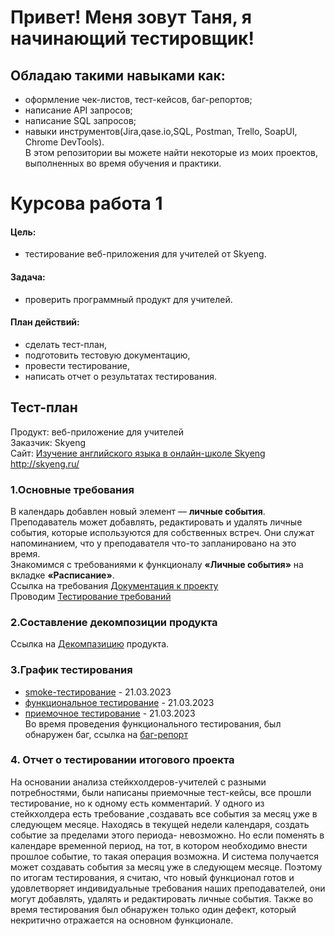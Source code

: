 # Привет! Меня зовут Таня, я начинающий тестировщик!
## Обладаю такими навыками как:
* оформление чек-листов, тест-кейсов, баг-репортов;
* написание API запросов;
* написание SQL запросов;
* навыки инструментов(Jira,qase.io,SQL, Postman, Trello, SoapUI, Chrome DevTools).\
В этом репозитории вы можете найти некоторые из моих проектов, выполненных во время обучения и практики.
# Курсова работа 1
#### Цель:
* тестирование веб-приложения для учителей от Skyeng.
#### Задача:
* проверить программный продукт для учителей.
#### План действий:
* сделать тест-план,
* подготовить тестовую документацию,
*  провести тестирование,
*  написать отчет о результатах тестирования.
 ## Тест-план
Продукт: веб-приложение для учителей\
Заказчик: Skyeng\
Сайт: [Изучение английского языка в онлайн-школе Skyeng ](http://skyeng.ru/)http://skyeng.ru/
### 1.Основные требования
В календарь добавлен новый элемент — **личные события**.
Преподаватель может добавлять, редактировать и удалять личные события, которые используются для собственных встреч. Они служат напоминанием, что у преподавателя что-то запланировано на это время.\
Знакомимся с требованиями к функционалу **«Личные события»** на вкладке **«Расписание»**.\
Ссылка на требования [Документация к проекту](https://github.com/TanyaAnissimova/Projects/blob/fed421125aea4c1d16d42845fc5fd12484dc445d/%D0%9A%D1%83%D1%80%D1%81%D0%BE%D0%B2%D0%B0%D1%8F%20%D1%80%D0%B0%D0%B1%D0%BE%D1%82%D0%B0%201/%D0%94%D0%BE%D0%BA%D1%83%D0%BC%D0%B5%D0%BD%D1%82%D0%B0%D1%86%D0%B8%D1%8F%20%D0%BA%20%D0%BF%D1%80%D0%BE%D0%B5%D0%BA%D1%82%D1%83/%D0%94%D0%BE%D0%BA%D1%83%D0%BC%D0%B5%D0%BD%D1%82%D0%B0%D1%86%D0%B8%D1%8F%20%D0%BA%20%D0%BF%D1%80%D0%BE%D0%B5%D0%BA%D1%82%D1%83.docx)\
Проводим [Тестирование требований](https://github.com/TanyaAnissimova/Projects/tree/5237ec8b338be28fdc035fd83b60ee4551975d72/%D0%9A%D1%83%D1%80%D1%81%D0%BE%D0%B2%D0%B0%D1%8F%20%D1%80%D0%B0%D0%B1%D0%BE%D1%82%D0%B0%201/%D0%A2%D0%B5%D1%81%D1%82%D0%B8%D1%80%D0%BE%D0%B2%D0%B0%D0%BD%D0%B8%D0%B5%20%D1%82%D1%80%D0%B5%D0%B1%D0%BE%D0%B2%D0%B0%D0%BD%D0%B8%D0%B8%D0%B9)
### 2.Составление декомпозиции продукта
Ссылка на  [Декомпазицию](https://github.com/TanyaAnissimova/Projects/tree/afbff078f4141532eee7954ecaa8d8539701cd89/%D0%9A%D1%83%D1%80%D1%81%D0%BE%D0%B2%D0%B0%D1%8F%20%D1%80%D0%B0%D0%B1%D0%BE%D1%82%D0%B0%201/%D0%94%D0%B5%D0%BA%D0%BE%D0%BC%D0%BF%D0%BE%D0%B7%D0%B8%D1%86%D0%B8%D1%8F) продукта.
### 3.График тестирования
* [smoke-тестирование](https://github.com/TanyaAnissimova/Projects/tree/93b8e48bab7fe1a5fa33705855ef8a10a742d67a/%D0%9A%D1%83%D1%80%D1%81%D0%BE%D0%B2%D0%B0%D1%8F%20%D1%80%D0%B0%D0%B1%D0%BE%D1%82%D0%B0%201/Smoke%20%D1%82%D0%B5%D1%81%D1%82%D0%B8%D1%80%D0%BE%D0%B2%D0%B0%D0%BD%D0%B8%D0%B5)	- 21.03.2023
* [функциональное тестирование](https://github.com/TanyaAnissimova/Projects/tree/3a44405ef0d33d603d1cff8559c942927597f6c5/%D0%9A%D1%83%D1%80%D1%81%D0%BE%D0%B2%D0%B0%D1%8F%20%D1%80%D0%B0%D0%B1%D0%BE%D1%82%D0%B0%201/%D0%A4%D1%83%D0%BD%D0%BA%D1%86%D0%B8%D0%BE%D0%BD%D0%B0%D0%BB%D1%8C%D0%BD%D0%BE%D0%B5%20%D1%82%D0%B5%D1%81%D1%82%D0%B8%D1%80%D0%BE%D0%B2%D0%B0%D0%BD%D0%B8%D0%B5)	- 21.03.2023
* [приемочное тестирование](https://github.com/TanyaAnissimova/Projects/tree/121251438d2824c0646c10c3437838f9d18a3528/%D0%9A%D1%83%D1%80%D1%81%D0%BE%D0%B2%D0%B0%D1%8F%20%D1%80%D0%B0%D0%B1%D0%BE%D1%82%D0%B0%201/%D0%9F%D1%80%D0%B8%D0%B5%D0%BC%D0%BE%D1%87%D0%BD%D0%BE%D0%B5%20%D1%82%D0%B5%D1%81%D1%82%D0%B8%D1%80%D0%BE%D0%B2%D0%B0%D0%BD%D0%B8%D0%B5)	- 21.03.2023\
  Во время проведения функционального тестирования, был обнаружен баг, ссылка на [баг-репорт](https://github.com/TanyaAnissimova/Projects/tree/72615248dda001c25d1c274b8db073c41e63ce1a/%D0%9A%D1%83%D1%80%D1%81%D0%BE%D0%B2%D0%B0%D1%8F%20%D1%80%D0%B0%D0%B1%D0%BE%D1%82%D0%B0%201/%D0%A4%D1%83%D0%BD%D0%BA%D1%86%D0%B8%D0%BE%D0%BD%D0%B0%D0%BB%D1%8C%D0%BD%D0%BE%D0%B5%20%D1%82%D0%B5%D1%81%D1%82%D0%B8%D1%80%D0%BE%D0%B2%D0%B0%D0%BD%D0%B8%D0%B5/%D0%91%D0%B0%D0%B3-%D1%80%D0%B5%D0%BF%D0%BE%D1%80%D1%82)
 ### 4. Отчет о тестировании итогового проекта
 На основании  анализа стейкхолдеров-учителей с разными потребностями, были написаны приемочные тест-кейсы, все прошли тестирование, но к одному есть комментарий. У одного из стейкхолдера есть требование ,создавать все события за месяц уже в следующем месяце. Находясь в текущей недели календаря, создать событие за пределами этого периода- невозможно. Но если поменять в календаре временной период, на тот, в котором необходимо внести прошлое событие, то такая операция возможна. И система получается может создавать события за месяц уже в следующем месяце. Поэтому по итогам тестирования, я считаю, что новый функционал готов и удовлетворяет индивидуальные требования наших преподавателей, они могут добавлять, удалять и редактировать личные события. Также во время тестирования был обнаружен только один дефект, который некритично отражается на основном функционале.





